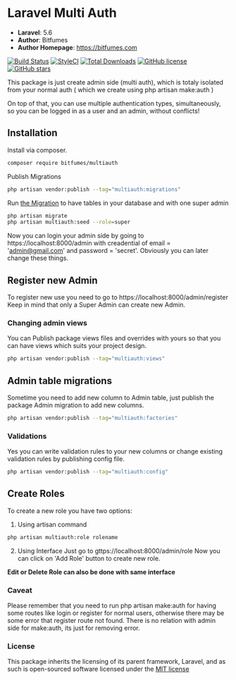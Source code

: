 # Laravel Multi Auth

-   **Laravel**: 5.6
-   **Author**: Bitfumes
-   **Author Homepage**: https://bitfumes.com

[![Build Status](https://travis-ci.org/s-sarthak/laravel-multiauth.svg?branch=master)](https://travis-ci.org/s-sarthak/laravel-multiauth)
[![StyleCI](https://github.styleci.io/repos/143331251/shield?branch=master)](https://github.styleci.io/repos/143331251)
[![Total Downloads](https://poser.pugx.org/bitfumes/laravel-multiauth/downloads)](https://packagist.org/packages/bitfumes/laravel-multiauth)
[![GitHub license](https://img.shields.io/github/license/s-sarthak/laravel-multiauth.svg)](https://github.com/s-sarthak/laravel-multiauth/blob/master/LICENSE.md)
[![GitHub stars](https://img.shields.io/github/stars/s-sarthak/laravel-multiauth.svg)](https://github.com/s-sarthak/laravel-multiauth/stargazers)

This package is just create admin side (multi auth), which is totaly isolated from your normal auth ( which we create using php artisan make:auth )

On top of that, you can use multiple authentication types, simultaneously, so you can be logged
in as a user and an admin, without conflicts!

## Installation

Install via composer.

```bash
composer require bitfumes/multiauth
```

Publish Migrations
```bash
php artisan vendor:publish --tag="multiauth:migrations"
```

Run [the Migration](https://github.com/s-sarthak/laravel-multiauth/database/migrations/create_permission_tables.php) to have tables in your database and with one super admin
```bash
php artisan migrate
php artisan multiauth:seed --role=super
```

Now you can login your admin side by going to https://localhost:8000/admin with creadential of email = 'admin@gmail.com' and password = 'secret'.
Obviously you can later change these things.

## Register new Admin

To register new use you need to go to https://localhost:8000/admin/register
Keep in mind that only a Super Admin can create new Admin.

### Changing admin views
You can Publish package views files and overrides with yours so that you can have views which suits your project design.
```bash
php artisan vendor:publish --tag="multiauth:views"
```

## Admin table migrations

Sometime you need to add new column to Admin table, just publish the package Admin migration to add new columns.
```bash
php artisan vendor:publish --tag="multiauth:factories"
```

### Validations
Yes you can write validation rules to your new columns or change existing validation rules by publishing config file.
```bash
php artisan vendor:publish --tag="multiauth:config"
```

## Create Roles
To create a new role you have two options:
1. Using artisan command
```bash
php artisan multiauth:role rolename
```

2. Using Interface
Just go to gttps://localhost:8000/admin/role
Now you can click on 'Add Role' button to create new role.

**Edit or Delete Role can also be done with same interface**

### Caveat
Please remember that you need to run php artisan make:auth for having some routes like login or register for normal users, otherwise there may be some error that register route not found.
There is no relation with admin side for make:auth, its just for removing error.

### License
This package inherits the licensing of its parent framework, Laravel, and as such is open-sourced
software licensed under the [MIT license](http://opensource.org/licenses/MIT)
